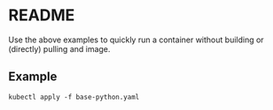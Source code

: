 # README
Use the above examples to quickly run a container without building or (directly) pulling and image.

## Example
`kubectl apply -f base-python.yaml`
